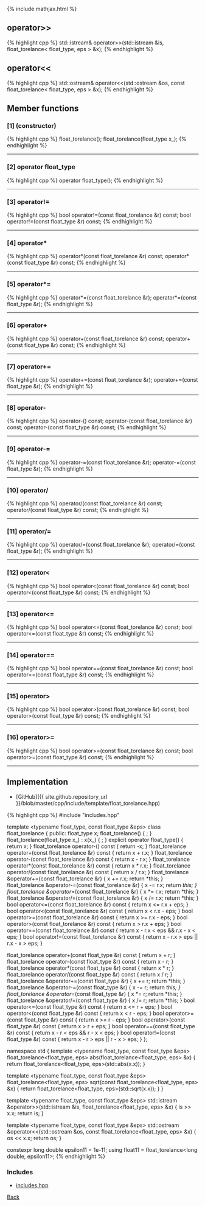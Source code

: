 {% include mathjax.html %}

## operator&gt;&gt;

{% highlight cpp %}
std::istream& operator>>(std::istream &is, float_torelance< float_type, eps > &x);
{% endhighlight %}

## operator&lt;&lt;

{% highlight cpp %}
std::ostream& operator<<(std::ostream &os, const float_torelance< float_type, eps > &x);
{% endhighlight %}

## Member functions

### [1] (constructor)
{% highlight cpp %}
float_torelance();
float_torelance(float_type x_);
{% endhighlight %}


---------------------------------------

### [2] operator float_type
{% highlight cpp %}
operator float_type();
{% endhighlight %}


---------------------------------------

### [3] operator!=
{% highlight cpp %}
bool operator!=(const float_torelance &r) const;
bool operator!=(const float_type &r) const;
{% endhighlight %}


---------------------------------------

### [4] operator*
{% highlight cpp %}
operator*(const float_torelance &r) const;
operator*(const float_type &r) const;
{% endhighlight %}


---------------------------------------

### [5] operator*=
{% highlight cpp %}
operator*=(const float_torelance &r);
operator*=(const float_type &r);
{% endhighlight %}


---------------------------------------

### [6] operator+
{% highlight cpp %}
operator+(const float_torelance &r) const;
operator+(const float_type &r) const;
{% endhighlight %}


---------------------------------------

### [7] operator+=
{% highlight cpp %}
operator+=(const float_torelance &r);
operator+=(const float_type &r);
{% endhighlight %}


---------------------------------------

### [8] operator-
{% highlight cpp %}
operator-() const;
operator-(const float_torelance &r) const;
operator-(const float_type &r) const;
{% endhighlight %}


---------------------------------------

### [9] operator-=
{% highlight cpp %}
operator-=(const float_torelance &r);
operator-=(const float_type &r);
{% endhighlight %}


---------------------------------------

### [10] operator/
{% highlight cpp %}
operator/(const float_torelance &r) const;
operator/(const float_type &r) const;
{% endhighlight %}


---------------------------------------

### [11] operator/=
{% highlight cpp %}
operator/=(const float_torelance &r);
operator/=(const float_type &r);
{% endhighlight %}


---------------------------------------

### [12] operator&lt;
{% highlight cpp %}
bool operator<(const float_torelance &r) const;
bool operator<(const float_type &r) const;
{% endhighlight %}


---------------------------------------

### [13] operator&lt;=
{% highlight cpp %}
bool operator<=(const float_torelance &r) const;
bool operator<=(const float_type &r) const;
{% endhighlight %}


---------------------------------------

### [14] operator==
{% highlight cpp %}
bool operator==(const float_torelance &r) const;
bool operator==(const float_type &r) const;
{% endhighlight %}


---------------------------------------

### [15] operator&gt;
{% highlight cpp %}
bool operator>(const float_torelance &r) const;
bool operator>(const float_type &r) const;
{% endhighlight %}


---------------------------------------

### [16] operator&gt;=
{% highlight cpp %}
bool operator>=(const float_torelance &r) const;
bool operator>=(const float_type &r) const;
{% endhighlight %}


---------------------------------------

## Implementation

- [GitHub]({{ site.github.repository_url }}/blob/master/cpp/include/template/float_torelance.hpp)

{% highlight cpp %}
#include "includes.hpp"

template <typename float_type, const float_type &eps> class float_torelance {
public:
  float_type x;
  float_torelance() { ; }
  float_torelance(float_type x_) : x(x_) { ; }
  explicit operator float_type() { return x; }
  float_torelance operator-() const { return -x; }
  float_torelance operator+(const float_torelance &r) const { return x + r.x; }
  float_torelance operator-(const float_torelance &r) const { return x - r.x; }
  float_torelance operator*(const float_torelance &r) const { return x * r.x; }
  float_torelance operator/(const float_torelance &r) const { return x / r.x; }
  float_torelance &operator+=(const float_torelance &r) {
    x += r.x;
    return *this;
  }
  float_torelance &operator-=(const float_torelance &r) {
    x -= r.x;
    return *this;
  }
  float_torelance &operator*=(const float_torelance &r) {
    x *= r.x;
    return *this;
  }
  float_torelance &operator/=(const float_torelance &r) {
    x /= r.x;
    return *this;
  }
  bool operator<=(const float_torelance &r) const { return x <= r.x + eps; }
  bool operator<(const float_torelance &r) const { return x < r.x - eps; }
  bool operator>=(const float_torelance &r) const { return x >= r.x - eps; }
  bool operator>(const float_torelance &r) const { return x > r.x + eps; }
  bool operator==(const float_torelance &r) const {
    return x - r.x < eps && r.x - x < eps;
  }
  bool operator!=(const float_torelance &r) const {
    return x - r.x > eps || r.x - x > eps;
  }

  float_torelance operator+(const float_type &r) const { return x + r; }
  float_torelance operator-(const float_type &r) const { return x - r; }
  float_torelance operator*(const float_type &r) const { return x * r; }
  float_torelance operator/(const float_type &r) const { return x / r; }
  float_torelance &operator+=(const float_type &r) {
    x += r;
    return *this;
  }
  float_torelance &operator-=(const float_type &r) {
    x -= r;
    return *this;
  }
  float_torelance &operator*=(const float_type &r) {
    x *= r;
    return *this;
  }
  float_torelance &operator/=(const float_type &r) {
    x /= r;
    return *this;
  }
  bool operator<=(const float_type &r) const { return x <= r + eps; }
  bool operator<(const float_type &r) const { return x < r - eps; }
  bool operator>=(const float_type &r) const { return x >= r - eps; }
  bool operator>(const float_type &r) const { return x > r + eps; }
  bool operator==(const float_type &r) const {
    return x - r < eps && r - x < eps;
  }
  bool operator!=(const float_type &r) const {
    return x - r > eps || r - x > eps;
  }
};

namespace std {
template <typename float_type, const float_type &eps>
float_torelance<float_type, eps> abs(float_torelance<float_type, eps> &x) {
  return float_torelance<float_type, eps>(std::abs(x.x));
}

template <typename float_type, const float_type &eps>
float_torelance<float_type, eps>
sqrt(const float_torelance<float_type, eps> &x) {
  return float_torelance<float_type, eps>(std::sqrt(x.x));
}
}

template <typename float_type, const float_type &eps>
std::istream &operator>>(std::istream &is,
                         float_torelance<float_type, eps> &x) {
  is >> x.x;
  return is;
}

template <typename float_type, const float_type &eps>
std::ostream &operator<<(std::ostream &os,
                         const float_torelance<float_type, eps> &x) {
  os << x.x;
  return os;
}

constexpr long double epsilon11 = 1e-11;
using float11 = float_torelance<long double, epsilon11>;
{% endhighlight %}

### Includes

- [includes.hpp](includes)

[Back](../..)

